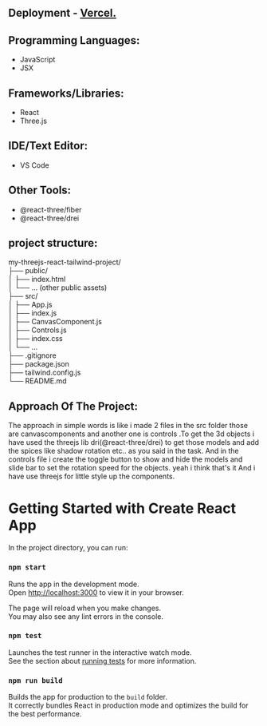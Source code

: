 ## Deployment - [Vercel.](https://metadrob-test.vercel.app/)


## Programming Languages: 
- JavaScript 
- JSX 

## Frameworks/Libraries:
- React
- Three.js

## IDE/Text Editor:
- VS Code

## Other Tools:
- @react-three/fiber
- @react-three/drei


## project structure:

my-threejs-react-tailwind-project/</br>
├── public/</br>
│   ├── index.html</br>
│   └── ... (other public assets)</br>
├── src/</br>
│   ├── App.js</br>
│   ├── index.js</br>
│   ├── CanvasComponent.js</br>
│   ├── Controls.js</br>
│   ├── index.css</br>
│   └── ...</br>
├── .gitignore</br>
├── package.json</br>
├── tailwind.config.js</br>
└── README.md</br>


## Approach Of The Project:

The approach in simple words is like i made 2 files in the src folder those are canvascomponents and another one is controls .To get the 3d objects i have used the threejs lib dri(@react-three/drei) to get those models and add the spices like shadow rotation etc.. as you said in the task. And in the controls file i create the toggle button to show and hide the models and slide bar to set the rotation speed for the objects. yeah i think that's it And i have use threejs for little style up the components.



# Getting Started with Create React App

In the project directory, you can run:

### `npm start`

Runs the app in the development mode.\
Open [http://localhost:3000](http://localhost:3000) to view it in your browser.

The page will reload when you make changes.\
You may also see any lint errors in the console.

### `npm test`

Launches the test runner in the interactive watch mode.\
See the section about [running tests](https://facebook.github.io/create-react-app/docs/running-tests) for more information.

### `npm run build`

Builds the app for production to the `build` folder.\
It correctly bundles React in production mode and optimizes the build for the best performance.

